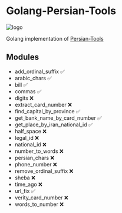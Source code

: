 # Golang-Persian-Tools

![logo](https://github.com/user-attachments/assets/bb732341-72ef-4da4-a802-2eb1bd224e78)

Golang implementation of [Persian-Tools](https://github.com/persian-tools/persian-tools)

## Modules
- add_ordinal_suffix :white_check_mark:
- arabic_chars :white_check_mark:
- bill :white_check_mark:
- commas :white_check_mark:
- digits :x:
- extract_card_number :x:
- find_capital_by_province :white_check_mark:
- get_bank_name_by_card_number :white_check_mark:
- get_place_by_iran_national_id :white_check_mark:
- half_space :x:
- legal_id :x:
- national_id :x:
- number_to_words :x:
- persian_chars :x:
- phone_number :x:
- remove_ordinal_suffix :x:
- sheba :x:
- time_ago :x:
- url_fix :white_check_mark:
- verity_card_number :x:
- words_to_number :x:
